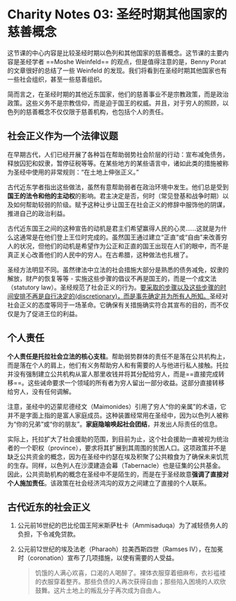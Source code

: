 # Charity Notes 03: 圣经时期其他国家的慈善概念

这节课的中心内容是比较圣经时期以色列和其他国家的慈善概念。这节课的主要内容是圣经学者 ==Moshe Weinfeld== 的观点，但是值得注意的是，Benny Porat 的文章很好的总结了一些 Weinfeld 的发现。我们将看到在圣经时期其他国家也有一些社会组织，甚至一些慈善组织。

简而言之，在圣经时期的其他近东国家，他们的慈善事业不是宗教政策，而是政治政策。这些义务不是宗教信仰，而是迫于国王的权威。并且，对于穷人的照顾，以色列的慈善概念不仅仅限于慈善机构，也包括个人的责任。



## 社会正义作为一个法律议题

在早期古代，人们已经开展了各种旨在帮助弱势社会阶层的行动：宣布减免债务，释放囚犯和奴隶，暂停征税等等。在某些地方的某些语言中，诸如此类的措施被称为圣经中使用的非常规则：“在土地上伸张正义。” 

古代近东学者指出这些做法，虽然有意帮助弱者在政治环境中发生。他们总是受到**国王的法令和他的主动权**的影响。君主决定是否，何时（常见登基和战争时期）以及如何帮助较弱的阶级。赋予这种让步让国王在社会正义的修辞中服饰他的阴谋，推进自己的政治利益。

古代近东国王之间的这种宣告的动机是君主们希望赢得人民的心灵......这就是为什么这通常是在他们登上王位时完成的。虽然国王通过建立“正直”或“自由”来改善穷人的状况，但他们的动机是希望作为公正和正直的国王出现在人们的眼中，而不是真正关心改善他们的人民中的穷人。在古希腊，这种做法也扎根了。

圣经方法明显不同。虽然律法中立法的社会措施大部分是熟悉的债务减免，奴隶的解放，财产的恢复等等 - 实施这些步骤的倡议不再是国王的，而是一个成文法（statutory law）。圣经规范了社会正义的行为。<u>要采取的步骤以及这些步骤的时间安排不再是自行决定的(discretionary)，而是事先确定并为所有人所知。</u>圣经对社会正义的态度等同于一场革命。它确保有关措施确实符合其宣布的目的，而不仅仅是为了促进王位的利益。



## 个人责任

**个人责任是托拉社会立法的核心支柱**。帮助弱势群体的责任不是落在公共机构上，而是落在个人的肩上，他们有义务帮助穷人和有需要的人与他进行私人接触。托拉并没有强制建立公共机构从富人那里收钱并将其分配给穷人，而是==直接完成转移==。这些诫命要求一个领域的所有者为穷人留出一部分收益。这部分直接转移给穷人，没有任何调解。

注意，圣经中的迈蒙尼德经文（Maimonides）引用了穷人“你的亲属”的术语，它并不是字面上指的是富人家庭成员。这种装置经常用在圣经中，因为以色列人被称为“你的兄弟”或“你的朋友”。**家庭隐喻唤起社会团结**，并发出人际责任的信息。

实际上，托拉扩大了社会援助的范围，到目前为止，这个社会援助一直被视为统治者的一个职权（province），要求将其扩展到其周围的贫困人口。这项政策并不是缺乏公共资金的概念，因为在圣经中约瑟在埃及积聚了公共粮食为了确保未来饥荒的生存。同样，以色列人在沙漠建造会幕（Tabernacle）也是征集的公共基金。因此，公共资助机构的概念在圣经中不是陌生的，而是在于圣经故意**强调了直接对个人施加责任**。该政策在社会经济鸿沟的双方之间建立了直接的个人联系。



## 古代近东的社会正义

1. 公元前16世纪的巴比伦国王阿米斯萨杜卡（Ammisaduqa）为了减轻债务人的负担，下令减免贷款。

2. 公元前12世纪的埃及法老（Pharaoh）拉美西斯四世（Ramses IV），在加冕时（coronation）宣布了几项措施，以使有需要的人受益。

   > 饥饿的人满心欢喜，口渴的人喝醉了。裸体衣服穿着细麻布，衣衫褴褛的衣服穿着整齐。那些负债的人再次获得自由；那些陷入困境的人欢欣鼓舞。这片土地上的叛乱分子再次成为自由人。

